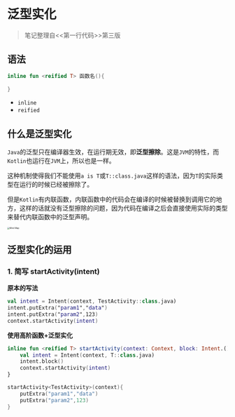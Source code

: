# 泛型实化

> 笔记整理自<<第一行代码>>第三版

## 语法

```kotlin
inline fun <reified T> 函数名(){
    
}
```

* `inline`
* `reified`

## 什么是泛型实化

`Java`的泛型只在编译器生效，在运行期无效，即**泛型擦除**。这是`JVM`的特性，而`Kotlin`也运行在`JVM`上，所以也是一样。

这种机制使得我们不能使用`a is T`或`T::class.java`这样的语法，因为`T`的实际类型在运行的时候已经被擦除了。

但是`Kotlin`有内联函数，内联函数中的代码会在编译的时候被替换到调用它的地方，这样的话就没有泛型擦除的问题，因为代码在编译之后会直接使用实际的类型来替代内联函数中的泛型声明。

<img src="http://img.inaction.fun/static/34726.svg" alt="Mind Map" style="zoom:33%;" />

## 泛型实化的运用

### 1. 简写 startActivity(intent)

**原本的写法**

```kotlin
val intent = Intent(context, TestActivity::class.java)
intent.putExtra("param1","data")
intent.putExtra("param2",123)
context.startActivity(intent)
```

**使用高阶函数+泛型实化**

```kotlin
inline fun <reified T> startActivity(context: Context, block: Intent.()->Unit){
    val intent = Intent(context, T::class.java)
    intent.block()
    context.startActivity(intent)
}
```

```kotlin
startActivity<TestActivity>(context){
    putExtra("param1","data")
    putExtra("param2",123)
}
```

